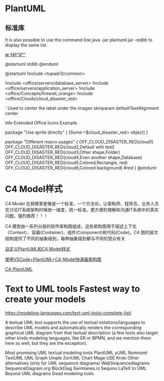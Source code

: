 # PlantUML

## 标准库

It is also possible to use the command line java -jar plantuml.jar -stdlib to display the same list.

[æ ‡å‡†åº“](https://plantuml.com/zh/stdlib)

@startuml
stdlib
@enduml

@startuml
!include <tupadr3/common>

!include <office/servers/database_server>
!include <office/servers/application_server>
!include <office/Concepts/firewall_orange>
!include <office/Clouds/cloud_disaster_red>

' Used to center the label under the images
skinparam defaultTextAlignment center

title Extended Office Icons Example

package "Use sprite directly" {
	[Some <$cloud_disaster_red> object]
}

package "Different macro usages" {
	OFF_CLOUD_DISASTER_RED(cloud1)
	OFF_CLOUD_DISASTER_RED(cloud2,Default with text)
	OFF_CLOUD_DISASTER_RED(cloud3,Other shape,Folder)
	OFF_CLOUD_DISASTER_RED(cloud4,Even another shape,Database)
	OFF_CLOUD_DISASTER_RED(cloud5,Colored,Rectangle, red)
	OFF_CLOUD_DISASTER_RED(cloud6,Colored background) #red
}
@enduml

#  C4 Model样式

C4 Model 在我眼里更像是一个标准，一个方法论。让架构师、程序员、业务人员在讨论IT系统架构时候统一维度，统一标准，更方便的理解和沟通IT系统中的真实问题。强烈推荐！！！

C4 模型由一系列分层的软件架构图组成，这些架构图用于描述上下文（Context）、容器(Container)、组件(Component)和代码(Code)。C4 图的层次结构提供了不同的抽象级别，每种抽象级别都与不同的受众有关

[自定义PlantUML和C4 Model样式](https://www.cnblogs.com/xuanye/p/new-style-4-plantuml-and-c4model.html )

[使用VSCode+PlantUML+C4-Model快速画架构图](https://www.jianshu.com/p/0d1917cd04e3)

[C4-PlantUML](https://github.com/RicardoNiepel/C4-PlantUML)

# Text to UML tools  Fastest way to create your models

https://modeling-languages.com/text-uml-tools-complete-list/

A textual UML tool supports the use of textual notations/languages to describe UML models and automatically renders the corresponding graphical UML diagram from that textual description (a few tools also target other kinds modeling languages, like ER or BPMN, and we mention them here as well, but they are the exception).

Most promising UML textual modeling tools
    PlantUML
    yUML
    Nomnoml
    TextUML
    UML Graph
    Umple
    ZenUML
    Chart Mage
    USE
    Kroki
Other alternatives (only for UML sequence diagrams)
    WebSequencediagrams
    SequenceDiagram.org
    BlockDiag
    Swimlanes.io
    Sequins
LaTeX to UML
Beyond UML diagrams
Dead modeling tools
